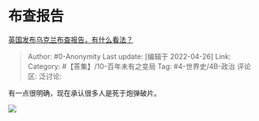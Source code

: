 # 布查报告
[英国发布乌克兰布查报告，有什么看法？](https://www.zhihu.com/question/529886967/answer/2458414308)

> Author: #0-Anonymity
> Last update: [编辑于 2022-04-26]
> Link:
> Category: #【答集】/10-百年未有之变局
> Tag: #4-世界史/4B-政治
> 评论区:
> 泛讨论:

有一点很明确，现在承认很多人是死于炮弹破片。

![](https://pica.zhimg.com/80/v2-5d03564c0329513e34176e6a8e248da4_1440w.webp?source=c8b7c179)
